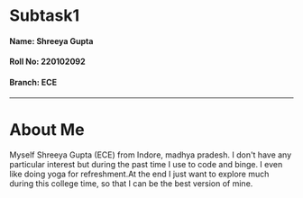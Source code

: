 # Subtask1
#### Name: Shreeya Gupta
#### Roll No: 220102092
#### Branch: ECE
-----
# About Me
Myself Shreeya Gupta (ECE) from Indore, madhya pradesh. I don't have any particular interest but during the past time I use to code and binge. I even like doing yoga for refreshment.At the end I just want to explore much during this college time, so that I can be the best version of mine.